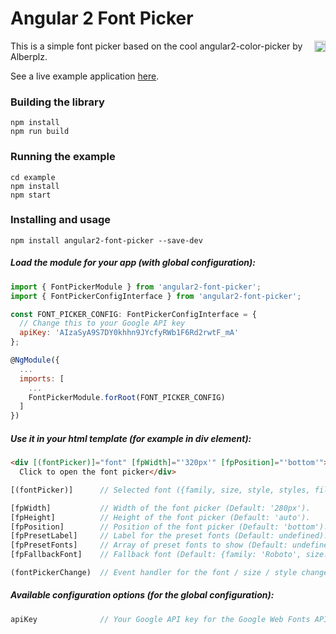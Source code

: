# Angular 2 Font Picker

<a href="https://badge.fury.io/js/angular2-font-picker"><img src="https://badge.fury.io/js/angular2-font-picker.svg" align="right" alt="npm version" height="18"></a>

This is a simple font picker based on the cool angular2-color-picker by Alberplz.

See a live example application <a href="https://zefoy.github.io/angular2-font-picker/">here</a>.

### Building the library

    npm install
    npm run build

### Running the example

    cd example
    npm install
    npm start

### Installing and usage

    npm install angular2-font-picker --save-dev

##### Load the module for your app (with global configuration):

```javascript
import { FontPickerModule } from 'angular2-font-picker';
import { FontPickerConfigInterface } from 'angular2-font-picker';

const FONT_PICKER_CONFIG: FontPickerConfigInterface = {
  // Change this to your Google API key
  apiKey: 'AIzaSyA9S7DY0khhn9JYcfyRWb1F6Rd2rwtF_mA'
};

@NgModule({
  ...
  imports: [
    ...
    FontPickerModule.forRoot(FONT_PICKER_CONFIG)
  ]
})
```

##### Use it in your html template (for example in div element):

```html
<div [(fontPicker)]="font" [fpWidth]="'320px'" [fpPosition]="'bottom'">
  Click to open the font picker</div>
```

```javascript
[(fontPicker)]      // Selected font ({family, size, style, styles, files}).

[fpWidth]           // Width of the font picker (Default: '280px').
[fpHeight]          // Height of the font picker (Default: 'auto').
[fpPosition]        // Position of the font picker (Default: 'bottom').
[fpPresetLabel]     // Label for the preset fonts (Default: undefined).
[fpPresetFonts]     // Array of preset fonts to show (Default: undefined).
[fpFallbackFont]    // Fallback font (Default: {family: 'Roboto', size: 14}).

(fontPickerChange)  // Event handler for the font / size / style change.
```

##### Available configuration options (for the global configuration):

```javascript
apiKey              // Your Google API key for the Google Web Fonts API.
```

